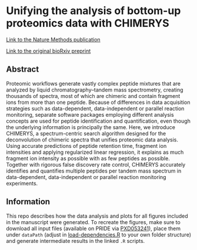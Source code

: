 # Unifying the analysis of bottom-up proteomics data with CHIMERYS

[Link to the Nature Methods publication](https://www.nature.com/articles/s41592-025-02663-w)

[Link to the original bioRxiv preprint](https://www.biorxiv.org/content/10.1101/2024.05.27.596040v2.full)

## Abstract

Proteomic workflows generate vastly complex peptide mixtures that are analyzed by liquid chromatography–tandem mass spectrometry, creating thousands of spectra, most of which are chimeric and contain fragment ions from more than one peptide. Because of differences in data acquisition strategies such as data-dependent, data-independent or parallel reaction monitoring, separate software packages employing different analysis concepts are used for peptide identification and quantification, even though the underlying information is principally the same. Here, we introduce CHIMERYS, a spectrum-centric search algorithm designed for the deconvolution of chimeric spectra that unifies proteomic data analysis. Using accurate predictions of peptide retention time, fragment ion intensities and applying regularized linear regression, it explains as much fragment ion intensity as possible with as few peptides as possible. Together with rigorous false discovery rate control, CHIMERYS accurately identifies and quantifies multiple peptides per tandem mass spectrum in data-dependent, data-independent or parallel reaction monitoring experiments.

## Information

This repo describes how the data analysis and plots for all figures included in the manuscript were generated. To recreate the figures, make sure to download all input files (available on PRIDE via [PXD053241](https://www.ebi.ac.uk/pride/archive/projects/PXD053241)), place them under `dataPath` (adjust in [load-dependencies.R](scripts/load-dependencies.R) to your own folder structure) and generate intermediate results in the linked `.R` scripts.

